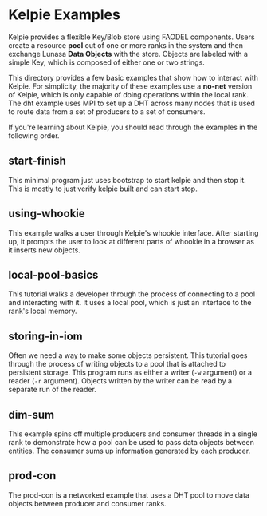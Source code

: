 Kelpie Examples
===============

Kelpie provides a flexible Key/Blob store using FAODEL components. Users 
create a resource **pool** out of one or more ranks in the system and 
then exchange Lunasa **Data Objects** with the store. Objects are labeled
with a simple Key, which is composed of either one or two strings.

This directory provides a few basic examples that show how to interact
with Kelpie. For simplicity, the majority of these examples use a **no-net**
version of Kelpie, which is only capable of doing operations within the
local rank. The dht example uses MPI to set up a DHT across many nodes
that is used to route data from a set of producers to a set of consumers.

If you're learning about Kelpie, you should read through the examples 
in the following order.

start-finish
------------
This minimal program just uses bootstrap to start kelpie and then
stop it. This is mostly to just verify kelpie built and can start stop.

using-whookie
-------------
This example walks a user through Kelpie's whookie interface. After starting
up, it prompts the user to look at different parts of whookie in a browser
as it inserts new objects.

local-pool-basics
-----------------
This tutorial walks a developer through the process of connecting to a pool
and interacting with it. It uses a local pool, which is just an interface 
to the rank's local memory. 

storing-in-iom
--------------
Often we need a way to make some objects persistent. This tutorial goes 
through the process of writing objects to a pool that is attached to
persistent storage. This program runs as either a writer (`-w` argument)
or a reader (`-r` argument). Objects written by the writer can be read
by a separate run of the reader.

dim-sum
-------
This example spins off multiple producers and consumer threads in a single
rank to demonstrate how a pool can be used to pass data objects between
entities. The consumer sums up information generated by each producer.

prod-con
--------
The prod-con is a networked example that uses a DHT pool to move data
objects between producer and consumer ranks. 